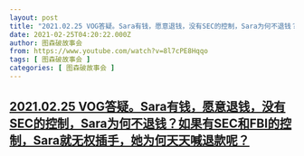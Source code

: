```yaml
---
layout: post
title: "2021.02.25 VOG答疑。Sara有钱，愿意退钱，没有SEC的控制，Sara为何不退钱？如果有SEC和FBI的控制，Sara就无权插手，她为何天天喊退款呢？"
date: 2021-02-25T04:20:22.000Z
author: 图森破故事会
from: https://www.youtube.com/watch?v=8l7cPE8Hqqo
tags: [ 图森破故事会 ]
categories: [ 图森破故事会 ]
---
```

<!--1614226822000-->
[2021.02.25 VOG答疑。Sara有钱，愿意退钱，没有SEC的控制，Sara为何不退钱？如果有SEC和FBI的控制，Sara就无权插手，她为何天天喊退款呢？](https://www.youtube.com/watch?v=8l7cPE8Hqqo)
------

<div>

</div>
